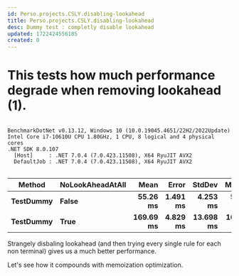 ```yaml
---
id: Perso.projects.CSLY.disabling-lookahead
title: Perso.projects.CSLY.disabling-lookahead
desc: Dummy test : completly disable lookahead
updated: 1722424556185
created: 0
---
```

# This tests how much performance degrade when removing lookahead (1).

```

BenchmarkDotNet v0.13.12, Windows 10 (10.0.19045.4651/22H2/2022Update)
Intel Core i7-10610U CPU 1.80GHz, 1 CPU, 8 logical and 4 physical cores
.NET SDK 8.0.107
  [Host]     : .NET 7.0.4 (7.0.423.11508), X64 RyuJIT AVX2
  DefaultJob : .NET 7.0.4 (7.0.423.11508), X64 RyuJIT AVX2


```
| Method    | NoLookAheadAtAll | Mean      | Error    | StdDev    | Median    | Gen0       | Gen1      | Gen2      | Allocated |
|---------- |----------------- |----------:|---------:|----------:|----------:|-----------:|----------:|----------:|----------:|
| **TestDummy** | **False**            |  **55.26 ms** | **1.491 ms** |  **4.253 ms** |  **54.85 ms** |  **5333.3333** | **3222.2222** | **2555.5556** |  **34.79 MB** |
| **TestDummy** | **True**             | **169.69 ms** | **4.829 ms** | **13.698 ms** | **165.66 ms** | **14000.0000** | **5000.0000** | **3333.3333** | **137.89 MB** |


Strangely disbaling lookahead (and then trying every single rule for each non terminal) gives us a much better performance. 

Let's see how it compounds with memoization optimization.

